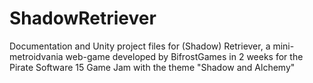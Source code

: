 # ShadowRetriever
Documentation and Unity project files for (Shadow) Retriever, a mini-metroidvania web-game developed by BifrostGames in 2 weeks for the Pirate Software 15 Game Jam with the theme "Shadow and Alchemy"
